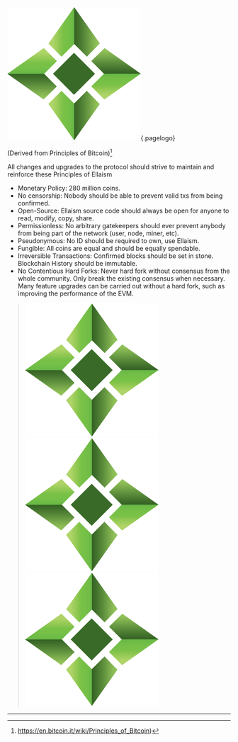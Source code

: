 ![Logo](/uploads/logo.png "Logo"){.pagelogo}
<!-- TITLE: Principles -->
<!-- SUBTITLE: Ellaism - A stable network with no premine and no dev fees -->

(Derived from Principles of Bitcoin)[^1]

All changes and upgrades to the protocol should strive to maintain and reinforce these Principles of Ellaism

* Monetary Policy: 280 million coins.
* No censorship: Nobody should be able to prevent valid txs from being confirmed.
* Open-Source: Ellaism source code should always be open for anyone to read, modify, copy, share.
* Permissionless: No arbitrary gatekeepers should ever prevent anybody from being part of the network (user, node, miner, etc).
* Pseudonymous: No ID should be required to own, use Ellaism.
* Fungible: All coins are equal and should be equally spendable.
* Irreversible Transactions: Confirmed blocks should be set in stone. Blockchain History should be immutable.
* No Contentious Hard Forks: Never hard fork without consensus from the whole community. Only break the existing consensus when necessary.
Many feature upgrades can be carried out without a hard fork, such as improving the performance of the EVM.
>![Logo](/uploads/logo.png "Logo") ![Logo](/uploads/logo.png "Logo") ![Logo](/uploads/logo.png "Logo")

---
[^1]: https://en.bitcoin.it/wiki/Principles_of_Bitcoin)